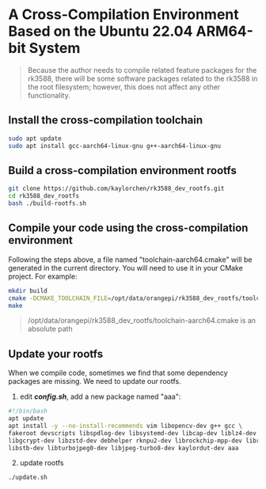 # A Cross-Compilation Environment Based on the Ubuntu 22.04 ARM64-bit System

> Because the author needs to compile related feature packages for the rk3588, there will be some software packages related to the rk3588 in the root filesystem; however, this does not affect any other functionality.

## Install the cross-compilation toolchain
```bash
sudo apt update
sudo apt install gcc-aarch64-linux-gnu g++-aarch64-linux-gnu
```

## Build a cross-compilation environment rootfs

```bash
git clone https://github.com/kaylorchen/rk3588_dev_rootfs.git
cd rk3588_dev_rootfs
bash ./build-rootfs.sh
```

## Compile your code using the cross-compilation environment
Following the steps above, a file named "toolchain-aarch64.cmake" will be generated in the current directory. You will need to use it in your CMake project.
For example:
```bash
mkdir build
cmake -DCMAKE_TOOLCHAIN_FILE=/opt/data/orangepi/rk3588_dev_rootfs/toolchain-aarch64.cmake -DCMAKE_EXPORT_COMPILE_COMMANDS=ON ..
make 
```
> /opt/data/orangepi/rk3588_dev_rootfs/toolchain-aarch64.cmake is an absolute path


## Update your rootfs
When we compile code, sometimes we find that some dependency packages are missing. We need to update our rootfs.  
1. edit ***_config.sh_***, add a new package named "aaa":
```bash
#!/bin/bash
apt update
apt install -y --no-install-recommends vim libopencv-dev g++ gcc \
fakeroot devscripts libspdlog-dev libsystemd-dev libcap-dev liblz4-dev \
libgcrypt-dev libzstd-dev debhelper rknpu2-dev librockchip-mpp-dev librga-dev \
libstb-dev libturbojpeg0-dev libjpeg-turbo8-dev kaylordut-dev aaa
```
2. update rootfs
```bash
./update.sh
```


